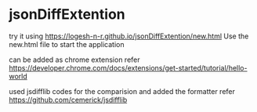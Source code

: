 # jsonDiffExtention
try it using https://logesh-n-r.github.io/jsonDiffExtention/new.html
Use the new.html file to start the application

can be added as chrome extension
refer https://developer.chrome.com/docs/extensions/get-started/tutorial/hello-world

used jsdifflib codes for the comparision and added the formatter
refer https://github.com/cemerick/jsdifflib
